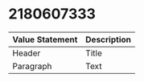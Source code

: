 # 2180607333
| Value Statement     | Description |
| ----------- | ----------- |
| Header      | Title       |
| Paragraph   | Text        |
